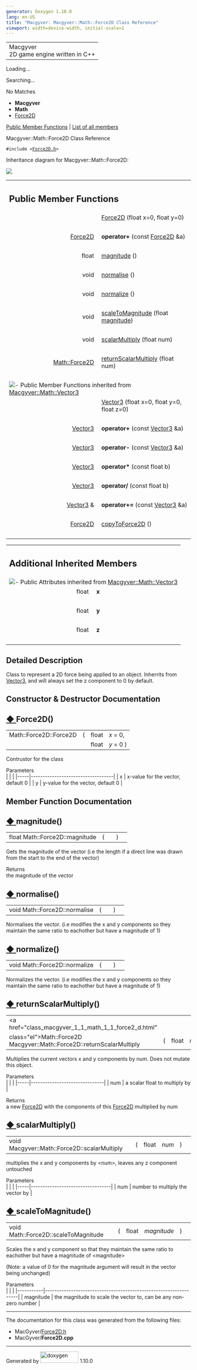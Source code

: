 ```yaml
---
generator: Doxygen 1.10.0
lang: en-US
title: "Macgyver: Macgyver::Math::Force2D Class Reference"
viewport: width=device-width, initial-scale=1
---
```


<div id="top">

<div id="titlearea">

<table data-cellspacing="0" data-cellpadding="0">
<colgroup>
<col style="width: 100%" />
</colgroup>
<tbody>
<tr id="projectrow" class="odd">
<td id="projectalign"><div id="projectname">
Macgyver
</div>
<div id="projectbrief">
2D game engine written in C++
</div></td>
</tr>
</tbody>
</table>

</div>

<div id="main-nav">

</div>

<div id="MSearchSelectWindow"
onmouseover="return searchBox.OnSearchSelectShow()"
onmouseout="return searchBox.OnSearchSelectHide()"
onkeydown="return searchBox.OnSearchSelectKey(event)">

</div>

<div id="MSearchResultsWindow">

<div id="MSearchResults">

<div class="SRPage">

<div id="SRIndex">

<div id="SRResults">

</div>

<div id="Loading" class="SRStatus">

Loading...

</div>

<div id="Searching" class="SRStatus">

Searching...

</div>

<div id="NoMatches" class="SRStatus">

No Matches

</div>

</div>

</div>

</div>

</div>

<div id="nav-path" class="navpath">

- **Macgyver**
- **Math**
- <a href="class_macgyver_1_1_math_1_1_force2_d.html"
  class="el">Force2D</a>

</div>

</div>

<div class="header">

<div class="summary">

[Public Member Functions](#pub-methods) \| [List of all
members](class_macgyver_1_1_math_1_1_force2_d-members.html)

</div>

<div class="headertitle">

<div class="title">

Macgyver::Math::Force2D Class Reference

</div>

</div>

</div>

<div class="contents">

`#include <`<a href="_force2_d_8h_source.html" class="el"><code>Force2D.h</code></a>`>`

<div class="dynheader">

Inheritance diagram for Macgyver::Math::Force2D:

</div>

<div class="dyncontent">

<div class="center">

<img src="class_macgyver_1_1_math_1_1_force2_d.png"
usemap="#Macgyver::Math::Force2D_map" />

</div>

</div>

<table class="memberdecls">
<colgroup>
<col style="width: 50%" />
<col style="width: 50%" />
</colgroup>
<tbody>
<tr class="odd heading">
<td colspan="2"><h2 id="public-member-functions"
class="groupheader"><span id="pub-methods"></span> Public Member
Functions</h2></td>
</tr>
<tr id="r_a15710f24ad428db74ead3a373e86e175"
class="even memitem:a15710f24ad428db74ead3a373e86e175">
<td class="memItemLeft" style="text-align: right;"
data-valign="top"> </td>
<td class="memItemRight" data-valign="bottom"><a
href="#a15710f24ad428db74ead3a373e86e175" class="el">Force2D</a> (float
x=0, float y=0)</td>
</tr>
<tr class="odd separator:a15710f24ad428db74ead3a373e86e175">
<td colspan="2" class="memSeparator"> </td>
</tr>
<tr id="r_a9970cfb63631ba63290911f248fc2417"
class="even memitem:a9970cfb63631ba63290911f248fc2417">
<td class="memItemLeft" style="text-align: right;"
data-valign="top"><span id="a9970cfb63631ba63290911f248fc2417"></span>
<a href="class_macgyver_1_1_math_1_1_force2_d.html"
class="el">Force2D</a> </td>
<td class="memItemRight" data-valign="bottom"><strong>operator+</strong>
(const <a href="class_macgyver_1_1_math_1_1_force2_d.html"
class="el">Force2D</a> &amp;a)</td>
</tr>
<tr class="odd separator:a9970cfb63631ba63290911f248fc2417">
<td colspan="2" class="memSeparator"> </td>
</tr>
<tr id="r_aa4842b5726dd497eb168ad91be6111ea"
class="even memitem:aa4842b5726dd497eb168ad91be6111ea">
<td class="memItemLeft" style="text-align: right;"
data-valign="top">float </td>
<td class="memItemRight" data-valign="bottom"><a
href="#aa4842b5726dd497eb168ad91be6111ea" class="el">magnitude</a>
()</td>
</tr>
<tr class="odd separator:aa4842b5726dd497eb168ad91be6111ea">
<td colspan="2" class="memSeparator"> </td>
</tr>
<tr id="r_aa060894629473f34159e97735cfb457c"
class="even memitem:aa060894629473f34159e97735cfb457c">
<td class="memItemLeft" style="text-align: right;"
data-valign="top">void </td>
<td class="memItemRight" data-valign="bottom"><a
href="#aa060894629473f34159e97735cfb457c" class="el">normalise</a>
()</td>
</tr>
<tr class="odd separator:aa060894629473f34159e97735cfb457c">
<td colspan="2" class="memSeparator"> </td>
</tr>
<tr id="r_ab82a9250dd45109b9d1d6d714bbd1dff"
class="even memitem:ab82a9250dd45109b9d1d6d714bbd1dff">
<td class="memItemLeft" style="text-align: right;"
data-valign="top">void </td>
<td class="memItemRight" data-valign="bottom"><a
href="#ab82a9250dd45109b9d1d6d714bbd1dff" class="el">normalize</a>
()</td>
</tr>
<tr class="odd separator:ab82a9250dd45109b9d1d6d714bbd1dff">
<td colspan="2" class="memSeparator"> </td>
</tr>
<tr id="r_aa4b8fb91dd09c33145a4ec90f6acdc20"
class="even memitem:aa4b8fb91dd09c33145a4ec90f6acdc20">
<td class="memItemLeft" style="text-align: right;"
data-valign="top">void </td>
<td class="memItemRight" data-valign="bottom"><a
href="#aa4b8fb91dd09c33145a4ec90f6acdc20"
class="el">scaleToMagnitude</a> (float <a
href="#aa4842b5726dd497eb168ad91be6111ea" class="el">magnitude</a>)</td>
</tr>
<tr class="odd separator:aa4b8fb91dd09c33145a4ec90f6acdc20">
<td colspan="2" class="memSeparator"> </td>
</tr>
<tr id="r_a5cdc9621ffb56d4cc2750fc6a2abc5e2"
class="even memitem:a5cdc9621ffb56d4cc2750fc6a2abc5e2">
<td class="memItemLeft" style="text-align: right;"
data-valign="top">void </td>
<td class="memItemRight" data-valign="bottom"><a
href="#a5cdc9621ffb56d4cc2750fc6a2abc5e2" class="el">scalarMultiply</a>
(float num)</td>
</tr>
<tr class="odd separator:a5cdc9621ffb56d4cc2750fc6a2abc5e2">
<td colspan="2" class="memSeparator"> </td>
</tr>
<tr id="r_aa8087e4599a852606436d556b6c4ab56"
class="even memitem:aa8087e4599a852606436d556b6c4ab56">
<td class="memItemLeft" style="text-align: right;" data-valign="top"><a
href="class_macgyver_1_1_math_1_1_force2_d.html"
class="el">Math::Force2D</a> </td>
<td class="memItemRight" data-valign="bottom"><a
href="#aa8087e4599a852606436d556b6c4ab56"
class="el">returnScalarMultiply</a> (float num)</td>
</tr>
<tr class="odd separator:aa8087e4599a852606436d556b6c4ab56">
<td colspan="2" class="memSeparator"> </td>
</tr>
<tr
class="even inherit_header pub_methods_class_macgyver_1_1_math_1_1_vector3">
<td colspan="2"
onclick="javascript:dynsection.toggleInherit(&#39;pub_methods_class_macgyver_1_1_math_1_1_vector3&#39;)"><img
src="closed.png" alt="-" /> Public Member Functions inherited from <a
href="class_macgyver_1_1_math_1_1_vector3.html"
class="el">Macgyver::Math::Vector3</a></td>
</tr>
<tr id="r_a61fb1b28cf667c8ef1a90bcd8b405b15"
class="odd memitem:a61fb1b28cf667c8ef1a90bcd8b405b15 inherit pub_methods_class_macgyver_1_1_math_1_1_vector3">
<td class="memItemLeft" style="text-align: right;"
data-valign="top"> </td>
<td class="memItemRight" data-valign="bottom"><a
href="class_macgyver_1_1_math_1_1_vector3.html#a61fb1b28cf667c8ef1a90bcd8b405b15"
class="el">Vector3</a> (float x=0, float y=0, float z=0)</td>
</tr>
<tr
class="even separator:a61fb1b28cf667c8ef1a90bcd8b405b15 inherit pub_methods_class_macgyver_1_1_math_1_1_vector3">
<td colspan="2" class="memSeparator"> </td>
</tr>
<tr id="r_a1fa0960d05352fde9d6420458c326a99"
class="odd memitem:a1fa0960d05352fde9d6420458c326a99 inherit pub_methods_class_macgyver_1_1_math_1_1_vector3">
<td class="memItemLeft" style="text-align: right;" data-valign="top"><a
href="class_macgyver_1_1_math_1_1_vector3.html"
class="el">Vector3</a> </td>
<td class="memItemRight" data-valign="bottom"><strong>operator+</strong>
(const <a href="class_macgyver_1_1_math_1_1_vector3.html"
class="el">Vector3</a> &amp;a)</td>
</tr>
<tr
class="even separator:a1fa0960d05352fde9d6420458c326a99 inherit pub_methods_class_macgyver_1_1_math_1_1_vector3">
<td colspan="2" class="memSeparator"> </td>
</tr>
<tr id="r_a36e719303c0357ca4e4e1a31e418a760"
class="odd memitem:a36e719303c0357ca4e4e1a31e418a760 inherit pub_methods_class_macgyver_1_1_math_1_1_vector3">
<td class="memItemLeft" style="text-align: right;" data-valign="top"><a
href="class_macgyver_1_1_math_1_1_vector3.html"
class="el">Vector3</a> </td>
<td class="memItemRight" data-valign="bottom"><strong>operator-</strong>
(const <a href="class_macgyver_1_1_math_1_1_vector3.html"
class="el">Vector3</a> &amp;a)</td>
</tr>
<tr
class="even separator:a36e719303c0357ca4e4e1a31e418a760 inherit pub_methods_class_macgyver_1_1_math_1_1_vector3">
<td colspan="2" class="memSeparator"> </td>
</tr>
<tr id="r_a5b2ca2c882d54c96d9e587e98f22e68a"
class="odd memitem:a5b2ca2c882d54c96d9e587e98f22e68a inherit pub_methods_class_macgyver_1_1_math_1_1_vector3">
<td class="memItemLeft" style="text-align: right;" data-valign="top"><a
href="class_macgyver_1_1_math_1_1_vector3.html"
class="el">Vector3</a> </td>
<td class="memItemRight" data-valign="bottom"><strong>operator*</strong>
(const float b)</td>
</tr>
<tr
class="even separator:a5b2ca2c882d54c96d9e587e98f22e68a inherit pub_methods_class_macgyver_1_1_math_1_1_vector3">
<td colspan="2" class="memSeparator"> </td>
</tr>
<tr id="r_a6a33e7667d05dd9db60a36038ab89568"
class="odd memitem:a6a33e7667d05dd9db60a36038ab89568 inherit pub_methods_class_macgyver_1_1_math_1_1_vector3">
<td class="memItemLeft" style="text-align: right;" data-valign="top"><a
href="class_macgyver_1_1_math_1_1_vector3.html"
class="el">Vector3</a> </td>
<td class="memItemRight" data-valign="bottom"><strong>operator/</strong>
(const float b)</td>
</tr>
<tr
class="even separator:a6a33e7667d05dd9db60a36038ab89568 inherit pub_methods_class_macgyver_1_1_math_1_1_vector3">
<td colspan="2" class="memSeparator"> </td>
</tr>
<tr id="r_a2b28d645bb5a2b0f2a9def1e5e97d780"
class="odd memitem:a2b28d645bb5a2b0f2a9def1e5e97d780 inherit pub_methods_class_macgyver_1_1_math_1_1_vector3">
<td class="memItemLeft" style="text-align: right;" data-valign="top"><a
href="class_macgyver_1_1_math_1_1_vector3.html" class="el">Vector3</a>
&amp; </td>
<td class="memItemRight"
data-valign="bottom"><strong>operator+=</strong> (const <a
href="class_macgyver_1_1_math_1_1_vector3.html" class="el">Vector3</a>
&amp;a)</td>
</tr>
<tr
class="even separator:a2b28d645bb5a2b0f2a9def1e5e97d780 inherit pub_methods_class_macgyver_1_1_math_1_1_vector3">
<td colspan="2" class="memSeparator"> </td>
</tr>
<tr id="r_a279e0d8f02439f19d6d75af18650f7a3"
class="odd memitem:a279e0d8f02439f19d6d75af18650f7a3 inherit pub_methods_class_macgyver_1_1_math_1_1_vector3">
<td class="memItemLeft" style="text-align: right;" data-valign="top"><a
href="class_macgyver_1_1_math_1_1_force2_d.html"
class="el">Force2D</a> </td>
<td class="memItemRight" data-valign="bottom"><a
href="class_macgyver_1_1_math_1_1_vector3.html#a279e0d8f02439f19d6d75af18650f7a3"
class="el">copyToForce2D</a> ()</td>
</tr>
<tr
class="even separator:a279e0d8f02439f19d6d75af18650f7a3 inherit pub_methods_class_macgyver_1_1_math_1_1_vector3">
<td colspan="2" class="memSeparator"> </td>
</tr>
</tbody>
</table>

<table class="memberdecls">
<colgroup>
<col style="width: 50%" />
<col style="width: 50%" />
</colgroup>
<tbody>
<tr class="odd heading">
<td colspan="2"><h2 id="additional-inherited-members"
class="groupheader"><span id="inherited"></span> Additional Inherited
Members</h2></td>
</tr>
<tr
class="even inherit_header pub_attribs_class_macgyver_1_1_math_1_1_vector3">
<td colspan="2"
onclick="javascript:dynsection.toggleInherit(&#39;pub_attribs_class_macgyver_1_1_math_1_1_vector3&#39;)"><img
src="closed.png" alt="-" /> Public Attributes inherited from <a
href="class_macgyver_1_1_math_1_1_vector3.html"
class="el">Macgyver::Math::Vector3</a></td>
</tr>
<tr id="r_a269eb4134e4f0a9c26060f83c18b5ae5"
class="odd memitem:a269eb4134e4f0a9c26060f83c18b5ae5 inherit pub_attribs_class_macgyver_1_1_math_1_1_vector3">
<td class="memItemLeft" style="text-align: right;"
data-valign="top">float </td>
<td class="memItemRight" data-valign="bottom"><strong>x</strong></td>
</tr>
<tr
class="even separator:a269eb4134e4f0a9c26060f83c18b5ae5 inherit pub_attribs_class_macgyver_1_1_math_1_1_vector3">
<td colspan="2" class="memSeparator"> </td>
</tr>
<tr id="r_ab872ad5413e66215ad419e81f7c5dcc9"
class="odd memitem:ab872ad5413e66215ad419e81f7c5dcc9 inherit pub_attribs_class_macgyver_1_1_math_1_1_vector3">
<td class="memItemLeft" style="text-align: right;"
data-valign="top">float </td>
<td class="memItemRight" data-valign="bottom"><strong>y</strong></td>
</tr>
<tr
class="even separator:ab872ad5413e66215ad419e81f7c5dcc9 inherit pub_attribs_class_macgyver_1_1_math_1_1_vector3">
<td colspan="2" class="memSeparator"> </td>
</tr>
<tr id="r_a379438d068bd4aa8514a28e36e02ed25"
class="odd memitem:a379438d068bd4aa8514a28e36e02ed25 inherit pub_attribs_class_macgyver_1_1_math_1_1_vector3">
<td class="memItemLeft" style="text-align: right;"
data-valign="top">float </td>
<td class="memItemRight" data-valign="bottom"><strong>z</strong></td>
</tr>
<tr
class="even separator:a379438d068bd4aa8514a28e36e02ed25 inherit pub_attribs_class_macgyver_1_1_math_1_1_vector3">
<td colspan="2" class="memSeparator"> </td>
</tr>
</tbody>
</table>

<span id="details"></span>

## Detailed Description

<div class="textblock">

Class to represent a 2D force being applied to an object. Inherrits from
<a href="class_macgyver_1_1_math_1_1_vector3.html"
class="el">Vector3</a>, and will always set the z component to 0 by
default.

</div>

## Constructor & Destructor Documentation

<span id="a15710f24ad428db74ead3a373e86e175"></span>

## <span class="permalink">[◆ ](#a15710f24ad428db74ead3a373e86e175)</span>Force2D()

<div class="memitem">

<div class="memproto">

|                        |     |       |                                                                                                            |
|------------------------|-----|-------|------------------------------------------------------------------------------------------------------------|
| Math::Force2D::Force2D | (   | float | <span class="paramname">*x*<span class="paramdefsep"> = </span><span class="paramdefval">0</span>, </span> |
|                        |     | float | <span class="paramname">*y*<span class="paramdefsep"> = </span><span class="paramdefval">0</span></span> ) |

</div>

<div class="memdoc">

Contrustor for the class

Parameters  
|     |                                   |
|-----|-----------------------------------|
| x   | x-value for the vector, default 0 |
| y   | y-value for the vector, default 0 |

</div>

</div>

## Member Function Documentation

<span id="aa4842b5726dd497eb168ad91be6111ea"></span>

## <span class="permalink">[◆ ](#aa4842b5726dd497eb168ad91be6111ea)</span>magnitude()

<div class="memitem">

<div class="memproto">

|                                |     |                                 |     |     |
|--------------------------------|-----|---------------------------------|-----|-----|
| float Math::Force2D::magnitude | (   | <span class="paramname"></span> | )   |     |

</div>

<div class="memdoc">

Gets the magnitude of the vector (i.e the length if a direct line was
drawn from the start to the end of the vector)

Returns  
the magnitude of the vector

</div>

</div>

<span id="aa060894629473f34159e97735cfb457c"></span>

## <span class="permalink">[◆ ](#aa060894629473f34159e97735cfb457c)</span>normalise()

<div class="memitem">

<div class="memproto">

|                               |     |                                 |     |     |
|-------------------------------|-----|---------------------------------|-----|-----|
| void Math::Force2D::normalise | (   | <span class="paramname"></span> | )   |     |

</div>

<div class="memdoc">

Normalises the vector. (i.e modifies the x and y components so they
maintain the same ratio to eachother but have a magnitude of 1)

</div>

</div>

<span id="ab82a9250dd45109b9d1d6d714bbd1dff"></span>

## <span class="permalink">[◆ ](#ab82a9250dd45109b9d1d6d714bbd1dff)</span>normalize()

<div class="memitem">

<div class="memproto">

|                               |     |                                 |     |     |
|-------------------------------|-----|---------------------------------|-----|-----|
| void Math::Force2D::normalize | (   | <span class="paramname"></span> | )   |     |

</div>

<div class="memdoc">

Normalizes the vector. (i.e modifies the x and y components so they
maintain the same ratio to eachother but have a magnitude of 1)

</div>

</div>

<span id="aa8087e4599a852606436d556b6c4ab56"></span>

## <span class="permalink">[◆ ](#aa8087e4599a852606436d556b6c4ab56)</span>returnScalarMultiply()

<div class="memitem">

<div class="memproto">

|                                                                            |     |       |                                      |     |     |
|----------------------------------------------------------------------------|-----|-------|--------------------------------------|-----|-----|
| <a href="class_macgyver_1_1_math_1_1_force2_d.html"                        
 class="el">Math::Force2D</a> Macgyver::Math::Force2D::returnScalarMultiply  | (   | float | <span class="paramname">*num*</span> | )   |     |

</div>

<div class="memdoc">

Multiplies the current vectors x and y components by num. Does not
mutate this object.

Parameters  
|     |                               |
|-----|-------------------------------|
| num | a scalar float to multiply by |

<!-- -->

Returns  
a new <a href="class_macgyver_1_1_math_1_1_force2_d.html"
class="el">Force2D</a> with the components of this
<a href="class_macgyver_1_1_math_1_1_force2_d.html"
class="el">Force2D</a> multiplied by num

</div>

</div>

<span id="a5cdc9621ffb56d4cc2750fc6a2abc5e2"></span>

## <span class="permalink">[◆ ](#a5cdc9621ffb56d4cc2750fc6a2abc5e2)</span>scalarMultiply()

<div class="memitem">

<div class="memproto">

|                                              |     |       |                                      |     |     |
|----------------------------------------------|-----|-------|--------------------------------------|-----|-----|
| void Macgyver::Math::Force2D::scalarMultiply | (   | float | <span class="paramname">*num*</span> | )   |     |

</div>

<div class="memdoc">

multiplies the x and y components by \<num\>, leaves any z component
untouched

Parameters  
|     |                                  |
|-----|----------------------------------|
| num | number to multiply the vector by |

</div>

</div>

<span id="aa4b8fb91dd09c33145a4ec90f6acdc20"></span>

## <span class="permalink">[◆ ](#aa4b8fb91dd09c33145a4ec90f6acdc20)</span>scaleToMagnitude()

<div class="memitem">

<div class="memproto">

|                                      |     |       |                                            |     |     |
|--------------------------------------|-----|-------|--------------------------------------------|-----|-----|
| void Math::Force2D::scaleToMagnitude | (   | float | <span class="paramname">*magnitude*</span> | )   |     |

</div>

<div class="memdoc">

Scales the x and y component so that they maintain the same ratio to
eachother but have a magnitude of \<magnitude\>

(Note: a value of 0 for the magnitude argument will result in the vector
being unchanged)

Parameters  
|           |                                                                  |
|-----------|------------------------------------------------------------------|
| magnitude | the magnitude to scale the vector to, can be any non-zero number |

</div>

</div>

------------------------------------------------------------------------

The documentation for this class was generated from the following files:

- MacGyver/<a href="_force2_d_8h_source.html" class="el">Force2D.h</a>
- MacGyver/**Force2D.cpp**

</div>

------------------------------------------------------------------------

<span class="small">Generated
by [<img src="doxygen.svg" class="footer" width="104" height="31"
alt="doxygen" />](https://www.doxygen.org/index.html) 1.10.0</span>
